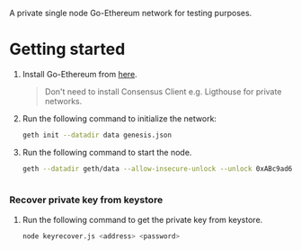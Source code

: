 A private single node Go-Ethereum network for testing purposes.

# Getting started

1. Install Go-Ethereum from [here](https://geth.ethereum.org/docs/getting-started/installing-geth/).
    > Don't need to install Consensus Client e.g. Ligthouse for private networks.
2. Run the following command to initialize the network:

    ```bash
    geth init --datadir data genesis.json
    ```
3. Run the following command to start the node.

    ```bash
    geth --datadir geth/data --allow-insecure-unlock --unlock 0xABc9ad659aCa9Ed794360De266D4ACd9898a6FD0,0x98BFC7C0BcC6C0a24Cd020144753397F1A56037c --mine --miner.etherbase=0xABc9ad659aCa9Ed794360De266D4ACd9898a6FD0 --password geth/data/keystore/password.txt --http --http.port 8545 --http.api eth,net,web3,debug,personal --http.corsdomain '*'
      
    ```

### Recover private key from keystore

1. Run the following command to get the private key from keystore.

    ```bash
    node keyrecover.js <address> <password>
    ```
